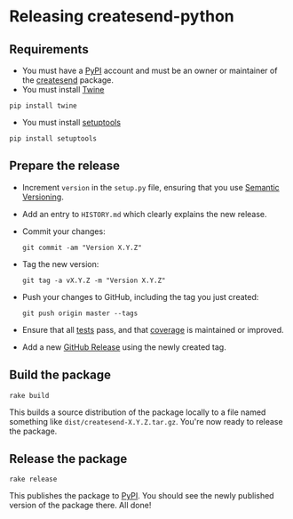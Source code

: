 # Releasing createsend-python

## Requirements

- You must have a [PyPI](https://pypi.python.org/pypi) account and must be an owner or maintainer of the [createsend](https://pypi.python.org/pypi/createsend/) package.
- You must install [Twine](https://pypi.org/project/twine/)
```
pip install twine
```

- You must install [setuptools](https://pypi.org/project/setuptools/)
```
pip install setuptools
```

## Prepare the release

- Increment `version` in the `setup.py` file, ensuring that you use [Semantic Versioning](http://semver.org/).
- Add an entry to `HISTORY.md` which clearly explains the new release.
- Commit your changes:

  ```
  git commit -am "Version X.Y.Z"
  ```

- Tag the new version:

  ```
  git tag -a vX.Y.Z -m "Version X.Y.Z"
  ```

- Push your changes to GitHub, including the tag you just created:

  ```
  git push origin master --tags
  ```

- Ensure that all [tests](https://travis-ci.org/campaignmonitor/createsend-python) pass, and that [coverage](https://coveralls.io/r/campaignmonitor/createsend-python) is maintained or improved.

- Add a new [GitHub Release](https://github.com/campaignmonitor/createsend-python/releases) using the newly created tag.

## Build the package

```
rake build
```

This builds a source distribution of the package locally to a file named something like `dist/createsend-X.Y.Z.tar.gz`. You're now ready to release the package.

## Release the package

```
rake release
```

This publishes the package to [PyPI](https://pypi.python.org/pypi/createsend/). You should see the newly published version of the package there. All done!
